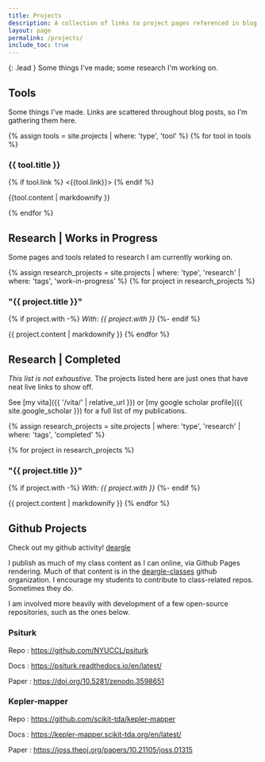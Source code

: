 ```yaml
---
title: Projects
description: A collection of links to project pages referenced in blog posts and the like
layout: page
permalink: /projects/
include_toc: true
---
```


{: .lead }
Some things I've made; some research I'm working on.

## Tools

Some things I've made. Links are scattered throughout blog posts, so I'm gathering them here.


{% assign tools = site.projects | where: 'type', 'tool' %}
{% for tool in tools %}
### {{ tool.title }}

{% if tool.link %}
<{{tool.link}}>
{% endif %}

{{tool.content | markdownify }}

{% endfor %}


## Research | Works in Progress

Some pages and tools related to research I am currently working on.

{% assign research_projects = site.projects | where: 'type', 'research' | where: 'tags', 'work-in-progress' %}
{% for project in research_projects %}

### "{{ project.title }}"
{% if project.with -%}
*With: {{ project.with }}*
{%- endif %}

{{ project.content | markdownify }}
{% endfor %}

## Research | Completed

_This list is not exhaustive._ The projects listed here are just ones that have neat live links to show off.

See [my vita]({{ '/vita/' | relative_url }}) or [my google scholar profile]({{ site.google_scholar }})
for a full list of my publications.

{% assign research_projects = site.projects | where: 'type', 'research' | where: 'tags', 'completed' %}

{% for project in research_projects %}
### "{{ project.title }}"
{% if project.with -%}
*With: {{ project.with }}*
{%- endif %}

{{ project.content | markdownify }}
{% endfor %}


## Github Projects

Check out my github activity! <a href="{{ site.github_username }}"><i class="fab fa-github"></i> deargle</a>

I publish as much of my class content as I can online, via Github Pages rendering.
Much of that content is in the [<i class="fab fa-github"></i> deargle-classes](https://github.com/deargle-classes) github organization.
I encourage my students to contribute to class-related repos. Sometimes they do.

I am involved more heavily with development of a few open-source repositories, such as the ones below.

### Psiturk

Repo
: <https://github.com/NYUCCL/psiturk>

Docs
: <https://psiturk.readthedocs.io/en/latest/>

Paper
: <https://doi.org/10.5281/zenodo.3598651>


### Kepler-mapper

Repo
: <https://github.com/scikit-tda/kepler-mapper>

Docs
: <https://kepler-mapper.scikit-tda.org/en/latest/>

Paper
: <https://joss.theoj.org/papers/10.21105/joss.01315>
